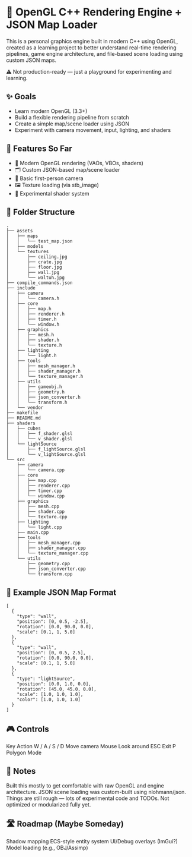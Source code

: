 # 🎨 OpenGL C++ Rendering Engine + JSON Map Loader
This is a personal graphics engine built in modern C++ using OpenGL, created as a learning project to better understand real-time rendering pipelines, game engine architecture, and file-based scene loading using custom JSON maps.

⚠️ Not production-ready — just a playground for experimenting and learning.

## ✨ Goals
- Learn modern OpenGL (3.3+)
- Build a flexible rendering pipeline from scratch
- Create a simple map/scene loader using JSON
- Experiment with camera movement, input, lighting, and shaders

## 🧱 Features So Far
- 🔺 Modern OpenGL rendering (VAOs, VBOs, shaders)
- 🗂️ Custom JSON-based map/scene loader
- 🧭 Basic first-person camera
- 🖼️ Texture loading (via stb_image)
- 🧪 Experimental shader system
  
## 📂 Folder Structure
```
.
├── assets
│   ├── maps
│   │   └── test_map.json
│   ├── models
│   └── textures
│       ├── ceiling.jpg
│       ├── crate.jpg
│       ├── floor.jpg
│       ├── wall.jpg
│       └── waltuh.jpg
├── compile_commands.json
├── include
│   ├── camera
│   │   └── camera.h
│   ├── core
│   │   ├── map.h
│   │   ├── renderer.h
│   │   ├── timer.h
│   │   └── window.h
│   ├── graphics
│   │   ├── mesh.h
│   │   ├── shader.h
│   │   └── texture.h
│   ├── lighting
│   │   └── light.h
│   ├── tools
│   │   ├── mesh_manager.h
│   │   ├── shader_manager.h
│   │   └── texture_manager.h
│   ├── utils
│   │   ├── gameobj.h
│   │   ├── geometry.h
│   │   ├── json_converter.h
│   │   └── transform.h
│   └── vendor
├── makefile
├── README.md
├── shaders
│   ├── cubes
│   │   ├── f_shader.glsl
│   │   └── v_shader.glsl
│   └── lightSource
│       ├── f_lightSource.glsl
│       └── v_lightSource.glsl
└── src
    ├── camera
    │   └── camera.cpp
    ├── core
    │   ├── map.cpp
    │   ├── renderer.cpp
    │   ├── timer.cpp
    │   └── window.cpp
    ├── graphics
    │   ├── mesh.cpp
    │   ├── shader.cpp
    │   └── texture.cpp
    ├── lighting
    │   └── light.cpp
    ├── main.cpp
    ├── tools
    │   ├── mesh_manager.cpp
    │   ├── shader_manager.cpp
    │   └── texture_manager.cpp
    └── utils
        ├── geometry.cpp
        ├── json_converter.cpp
        └── transform.cpp
```
        
## 🧩 Example JSON Map Format
```
[
  {
    "type": "wall",
    "position": [0, 0.5, -2.5],
    "rotation": [0.0, 90.0, 0.0],
    "scale": [0.1, 1, 5.0]
  },
  {
    "type": "wall",
    "position": [0, 0.5, 2.5],
    "rotation": [0.0, 90.0, 0.0],
    "scale": [0.1, 1, 5.0]
  },
  {
    "type": "lightSource",
    "position": [0.0, 1.0, 0.0],
    "rotation": [45.0, 45.0, 0.0],
    "scale": [1.0, 1.0, 1.0],
    "color": [1.0, 1.0, 1.0]
  }
]
```

## 🎮 Controls
Key	Action
W / A / S / D	Move camera
Mouse	Look around
ESC	Exit
P Polygon Mode

## 🧪 Notes
Built this mostly to get comfortable with raw OpenGL and engine architecture.
JSON scene loading was custom-built using nlohmann/json.
Things are still rough — lots of experimental code and TODOs.
Not optimized or modularized fully yet.

## 🛣️ Roadmap (Maybe Someday)
Shadow mapping
ECS-style entity system
UI/Debug overlays (ImGui?)
Model loading (e.g., OBJ/Assimp)

